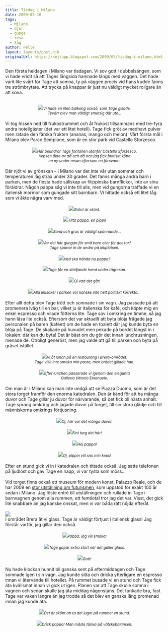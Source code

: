 ```yaml
---
title: Tisdag i Milano
date: 2009-05-16
tags: 
  - Milano
  - djur
  - gunga
  - resa
  - tåg	
author: Pelle
layout: layouts/post.njk
originalUrl: https://nejtupp.blogspot.com/2009/05/tisdag-i-milano.html
---
```


Den första heldagen i Milano var tisdagen. Vi sov gott i dubbelsängen, som vi hade vridit så att Tages långsida hamnade längs med väggen. Det hade varit lite svårt för Tage att somna, ty på väggen precis vid hans kudde fanns tre strömbrytare. Att trycka på knappar är just nu väldigt mycket roligare än att sova.<br><br><div style="text-align: center;"><img src="../../../../img/_MG_3560_1024pix.jpg"><span style="font-size:85%;"><span style="font-style: italic;">Vi hade en liten balkong också, som Tage gillade.<br>Tyvärr blev man väldigt smutsig där ute...</span></span><br></div><br>Vi tog hissen ned till frukostrummet och åt frukost tillsammans med tre-fyra andra hotellgäster (det var ett litet hotell). Tage fick gröt av medhavt pulver men ratade den färska frukten (ananas, mango och melon). Vårt första mål i Milano blev Parco Sempione, som är en stor park vid Castello Sforzesco.<br><br><div style="text-align: center;"><img src="../../../../img/_MG_3577_1024pix.jpg"><span style="font-size:85%;"><span style="font-style: italic;">Här beundrar Tage fontänen utanför Castello Sforzesco.<br>Kepsen åkte av då och då och jag fick faktiskt köpa<br>en ny under resan eftersom en försvann.</span></span><br></div><br>Där njöt vi av grönskan – i Milano var det inte vår utan sommar och temperaturen låg strax under 30 grader. Det fanns många andra barn i parken, men de flesta hade sällskap av filippinska barnflickor, inte av sina föräldrar. Någon pappa såg vi inte till alls, men vid gungorna träffade vi en italiensk mormor som gungade sitt barnbarn. Vi hittade också ett litet tåg som vi åkte några varv med.<br><br><div style="text-align: center;"><img src="../../../../img/_MG_3609_1024pix.jpg"><span style="font-size:85%;"><span style="font-style: italic;">Grönt är skönt.<br><br></span></span></div><div style="text-align: center;"><img src="../../../../img/_MG_3612_1024pix.jpg"><span style="font-size:85%;"><span style="font-style: italic;">Titta pappa, en pippi!</span></span><br><br></div><div style="text-align: center;"><img src="../../../../img/_MG_3621_1024pix.jpg"><span style="font-size:85%;"><span style="font-style: italic;">Sand och grus är väldigt spännande...</span></span><br></div><br><div style="text-align: center;"><img src="../../../../img/_MG_3639_1024pix.jpg"><span style="font-size:85%;"><span style="font-style: italic;">Var det här gungan för små barn eller för dockor?<br>Tage spanar in de andra på lekplatsen.</span></span><br></div><br><div style="text-align: center;"><img src="../../../../img/_MG_3658_1024pix.jpg"><span style="font-size:85%;"><span style="font-style: italic;">Vad ska hända nu pappa?<br><br></span></span></div><div style="text-align: center;"><img src="../../../../img/_MG_3666_1024pix.jpg"><span style="font-size:85%;"><span style="font-style: italic;">Tage får en stödjande hand under tågresan.</span></span><br></div><br><div style="text-align: center;"><img src="../../../../img/_MG_3690_1024pix.jpg"><span style="font-size:85%;"><span style="font-style: italic;">Oj vad det går!</span></span><br></div><br><div style="text-align: center;"><img src="../../../../img/_MG_3652_1024pix.jpg"><span style="font-size:85%;"><span style="font-style: italic;">Alla leksaker i parken var kanske inte helt politiskt korrekta...</span><br></span></div><br>Efter allt detta blev Tage trött och somnade i sin vagn. Jag passade på att promenera iväg till en bar, vilket ju är italienska för kafé, och köpte mig en enkel espresso och vilade fötterna lite. Tage sov i omkring en timme, så jag hann läsa lite också. Eftersom det var aktuellt att byta blöja frågade jag personalen på baren (kaféet) om de hade en toalett där jag kunde byta en blöja på Tage. De skakade på huvudet men pekade på bordet längst in i lokalen: där kan du byta! Det är bäst om du gör det innan lunchrusningen, menade de. Otroligt generöst, men jag valde att gå till parken och byta på gräset istället.<br><br><div style="text-align: center;"><img src="../../../../img/_MG_3710_1024pix.jpg"><span style="font-size:85%;"><span style="font-style: italic;">Vi åt lunch på en restaurang i Brera-området.<br>Tage ville inte smaka min pasta, men brödet gillade han.</span> </span></div><br><div style="text-align: center;"><img src="../../../../img/_MG_3734_1024pix.jpg"><span style="font-size:85%;"><span style="font-style: italic;">Efter lunchen passerade vi igenom den eleganta<br>Galleria Vittorio Emanuele.</span></span><br><br></div>Om man är i Milano kan man inte undgå att se Piazza Duomo, som är det stora torget framför den enorma katedralen. Den är känd för att ha många duvor och Tage gillar ju duvor för närvarande, så det fick bli nästa anhalt. Tage sprang omkring och jagade duvor på torget, till sin stora glädje och till människorna omkrings förtjusning.<br><br><div style="text-align: center;"><img src="../../../../img/_MG_3748_1024pix.jpg"><span style="font-size:85%;"><span style="font-style: italic;">Oj, här var det många duvor.</span></span><br></div><br><div style="text-align: center;"><img src="../../../../img/_MG_3780_1024pix.jpg"><span style="font-size:85%;"><span style="font-style: italic;">Fint torg det här!</span></span><br></div><br><div style="text-align: center;"><img src="../../../../img/_MG_3769_1024pix.jpg"><span style="font-size:85%;"><span style="font-style: italic;">Hej pappa!</span><br></span></div><br><div style="text-align: center;"><img src="../../../../img/_MG_3754_1024pix.jpg"><span style="font-size:85%;"><span style="font-style: italic;">Oj, pippin vill sno min keps!</span></span><br></div><br>Efter en stund gick vi in i katedralen och tittade också. Jag satte telefonen på ljudlöst och gav Tage en napp, vi var tysta som möss...<br><br>Vid torget finns också ett museum för modern konst, Palazzo Reale, och de har 2009 en <a href="http://www.futurismo.milano.it/">stor utställning om futurismen</a>, som uppstod för exakt 100 år sedan i Milano. Jag löste entré till utställningen och rullade in Tage i barnvagnen genom alla rummen, ett femtiotal tror jag det var. Visst, det gick lite snabbare än jag kanske önskat, men vi var båda rätt nöjda efteråt.<br><br><img src="../../../../img/ELASTICIT%C3%A0ULTIMA3.jpg"><br>I området Brera åt vi glass. Tage är väldigt förtjust i italiensk glass! Jag förstår varför, jag gillar den också.<br><br><div style="text-align: center;"><img src="../../../../img/_MG_3796_1024pix.jpg"><span style="font-size:85%;"><span style="font-style: italic;">Pappa, jag vill smaka!</span></span><br></div><br><div style="text-align: center;"><img src="../../../../img/_MG_3809_1024pix.jpg"><span style="font-size:85%;"><span style="font-style: italic;">Tage gapar extra stort när det gäller glass.</span></span><br></div><br><div style="text-align: center;"><img src="../../../../img/_MG_3801_1024pix.jpg"><span style="font-size:85%;"><span style="font-style: italic;">Gott!</span></span><br></div><br>Nu hade klockan hunnit bli ganska sent på eftermiddagen och Tage somnade igen i sin vagn. Jag kunde sitta och dricka ytterligare en espresso innan vi återvände till hotellet. På rummet busade vi en stund och Tage fick äta kvällsmat innan vi gick ut igen. Planen var att Tage skulle somna i vagnen och sedan skulle jag äta middag någonstans. Det funkade bra, fast Tage var vaken längre än jag trodde så det blev en ganska lång promenad innan jag kunde äta.<br><br><div style="text-align: center;"><img src="../../../../img/_MG_3814_1024pix.jpg"><span style="font-size:85%;"><span style="font-style: italic;">Det är skönt att ta det lugnt på rummet en stund.</span></span><br></div><br><div style="text-align: center;"><img src="../../../../img/_MG_3817_1024pix.jpg"><span style="font-size:85%;"><span style="font-style: italic;">Drick pappa! Man måste tänka på vätskebalansen.</span></span><br></div>
<!-- no comments on this post -->